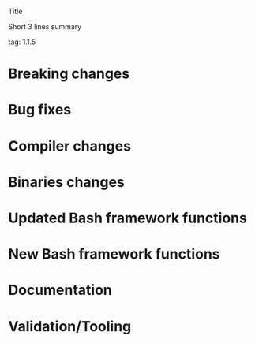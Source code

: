 Title

Short 3 lines summary

tag: 1.1.5

# Breaking changes

# Bug fixes

# Compiler changes

# Binaries changes

# Updated Bash framework functions

# New Bash framework functions

# Documentation

# Validation/Tooling
